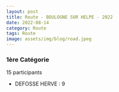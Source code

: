 ```yaml
---
layout: post
title: Route - BOULOGNE SUR HELPE - 2022
date: 2022-08-14
category: Route
tags: Route
image: assets/img/blog/road.jpeg
---
```


### 1ère Catégorie
15 participants
- DEFOSSE HERVE : 9
